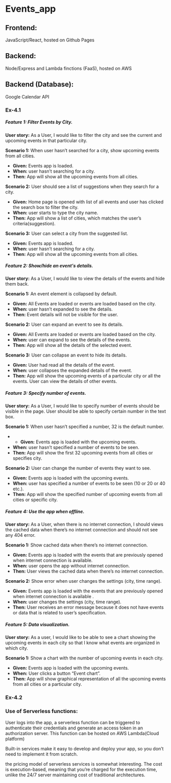 # Events_app

## Frontend:

JavaScript/React,
hosted on Github Pages

## Backend:

Node/Express and Lambda finctions (FaaS),
hosted on AWS

## Backend (Database):

Google Calendar API

### Ex-4.1

##### Feature 1: Filter Events by City.

**User story:** As a User, I would like to filter the city and see the current and upcoming events in that particular city.

**Scenario 1:** When user hasn’t searched for a city, show upcoming events from all cities.
- **Given:** Events app is loaded.
- **When:** user hasn’t searching for a city.
- **Then:** App will show all the upcoming events from all cities.

**Scenario 2:** User should see a list of suggestions when they search for a city.
- **Given:** Home page is opened with list of all events and user has clicked the search box to filter the city.
- **When:** user starts to type the city name.
- **Then:** App will show a list of cities, which matches the user’s criteria(suggestion).

**Scenario 3:** User can select a city from the suggested list.
- **Given:** Events app is loaded.
- **When:** user hasn’t searching for a city.
- **Then:** App will show all the upcoming events from all cities.

##### Feature 2: Show/hide an event's details.

**User story:** As a User, I would like to view the details of the events and hide them back.

**Scenario 1:** An event element is collapsed by default.
- **Given:** All Events are loaded or events are loaded based on the city.
- **When:** user hasn’t expanded to see the details.
- **Then:** Event details will not be visible for the user.

**Scenario 2:** User can expand an event to see its details.
- **Given:** All Events are loaded or events are loaded based on the city.
- **When:** user can expand to see the details of the events.
- **Then:** App will show all the details of the selected event.

**Scenario 3:** User can collapse an event to hide its details.
- **Given:** User had read all the details of the event.
- **When:** user collapses the expanded details of the event.
- **Then:** App will show the upcoming events of a particular city or all the events. User can view the details of other events.

##### Feature 3: Specify number of events.

**User story:** As a User, I would like to specify number of events should be visible in the page. User should be able to specify certain number in the text box.

**Scenario 1:** When user hasn’t specified a number, 32 is the default number.
- - **Given:** Events app is loaded with the upcoming events.
- **When:** user hasn’t specified a number of events to be seen.
- **Then:** App will show the first 32 upcoming events from all cities or specifies city.

**Scenario 2:** User can change the number of events they want to see.
- **Given:** Events app is loaded with the upcoming events.
- **When:** user has specified a number of events to be seen (10 or 20 or 40 etc.).
- **Then:** App will show the specified number of upcoming events from all cities or specific city.

##### Feature 4: Use the app when offline.

**User story:** As a User, when there is no internet connection, I should views the cached data when there’s no internet connection and should not see any 404 error.

**Scenario 1:** Show cached data when there’s no internet connection.
- **Given:** Events app is loaded with the events that are previously opened when internet connection is available.
- **When:** user opens the app without internet connection.
- **Then:** User views the cached data when there’s no internet connection.

**Scenario 2:** Show error when user changes the settings (city, time range).
- **Given:** Events app is loaded with the events that are previously opened when internet connection is available .
- **When:** user changes the settings (city, time range).
- **Then:** User receives an error message because it does not have events or data that is related to user’s specification.

##### Feature 5: Data visualization.

**User story:** As a user, I would like to be able to see a chart showing the upcoming events in
each city so that I know what events are organized in which city.

**Scenario 1:** Show a chart with the number of upcoming events in each city.
- **Given:** Events app is loaded with the upcoming events.
- **When:** User clicks a button “Event chart”.
- **Then:** App will show graphical representation of all the upcoming events from all cities or a particular city.

### Ex-4.2

### Use of Serverless functions:

User logs into the app, a serverless function can be triggered to authenticate their credentials and generate an access token in an authorization server. This function can be hosted on AWS Lambda(Cloud platform)

Built-in services make it easy to develop and deploy your app, so you don’t need to implement it from scratch.

the pricing model of serverless services is somewhat interesting. The cost is execution-based, meaning that you’re charged for the execution time, unlike the 24/7 server maintaining cost of traditional architectures.
